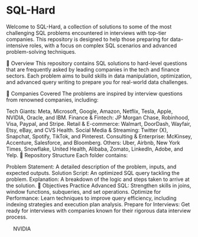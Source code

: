 # SQL-Hard
Welcome to SQL-Hard, a collection of solutions to some of the most challenging SQL problems encountered in interviews with top-tier companies. This repository is designed to help those preparing for data-intensive roles, with a focus on complex SQL scenarios and advanced problem-solving techniques.

🌟 Overview
This repository contains SQL solutions to hard-level questions that are frequently asked by leading companies in the tech and finance sectors. Each problem aims to build skills in data manipulation, optimization, and advanced query writing to prepare you for real-world data challenges.

💼 Companies Covered
The problems are inspired by interview questions from renowned companies, including:

Tech Giants: Meta, Microsoft, Google, Amazon, Netflix, Tesla, Apple, NVIDIA, Oracle, and IBM.
Finance & Fintech: JP Morgan Chase, Robinhood, Visa, Paypal, and Stripe.
Retail & E-commerce: Walmart, DoorDash, Wayfair, Etsy, eBay, and CVS Health.
Social Media & Streaming: Twitter (X), Snapchat, Spotify, TikTok, and Pinterest.
Consulting & Enterprise: McKinsey, Accenture, Salesforce, and Bloomberg.
Others: Uber, Airbnb, New York Times, Snowflake, United Health, Alibaba, Zomato, LinkedIn, Adobe, and Yelp.
📂 Repository Structure
Each folder contains:

Problem Statement: A detailed description of the problem, inputs, and expected outputs.
Solution Script: An optimized SQL query tackling the problem.
Explanation: A breakdown of the logic and steps taken to arrive at the solution.
🎯 Objectives
Practice Advanced SQL: Strengthen skills in joins, window functions, subqueries, and set operations.
Optimize for Performance: Learn techniques to improve query efficiency, including indexing strategies and execution plan analysis.
Prepare for Interviews: Get ready for interviews with companies known for their rigorous data interview process.


<img src="https://upload.wikimedia.org/wikipedia/en/2/21/Nvidia_logo.svg" width="15" height="15"> NVIDIA
